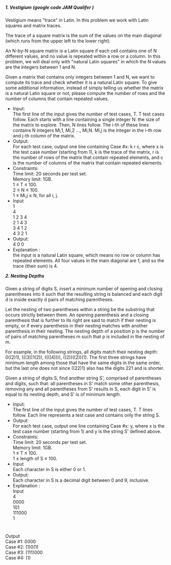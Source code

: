 
***1. Vestigium (google code JAM Qualifer )***
###
Vestigium means "trace" in Latin. In this problem we work with Latin squares and matrix traces.

The trace of a square matrix is the sum of the values on the main diagonal (which runs from the upper left to the lower right).

An N-by-N square matrix is a Latin square if each cell contains one of N different values, and no value is repeated within a row or a column. In this problem, we will deal only with "natural Latin squares" in which the N values are the integers between 1 and N.

Given a matrix that contains only integers between 1 and N, we want to compute its trace and check whether it is a natural Latin square. To give some additional information, instead of simply telling us whether the matrix is a natural Latin square or not, please compute the number of rows and the number of columns that contain repeated values.
* Input:<br />
The first line of the input gives the number of test cases, T. T test cases follow. Each starts with a line containing a single integer N: the size of the matrix to explore. Then, N lines follow. The i-th of these lines contains N integers Mi,1, Mi,2 ..., Mi,N. Mi,j is the integer in the i-th row and j-th column of the matrix.
* Output: <br />
For each test case, output one line containing Case #x: k r c, where x is the test case number (starting from 1), k is the trace of the matrix, r is the number of rows of the matrix that contain repeated elements, and c is the number of columns of the matrix that contain repeated elements.
* Constraints: <br />
Time limit: 20 seconds per test set.<br />
Memory limit: 1GB.<br />
1 ≤ T ≤ 100.<br />
2 ≤ N ≤ 100.<br />
1 ≤ Mi,j ≤ N, for all i, j.<br />
* Input <br/>
1 <br/>
4 <br/>
1 2 3 4 <br/>
2 1 4 3 <br/>
3 4 1 2 <br/>
4 3 2 1 <br/>
* Output: <br />
4 0 0
* Explanation : <br />
the input is a natural Latin square, which means no row or column has repeated elements. All four values in the main diagonal are 1, and so the trace (their sum) is 4.

***2. Nesting Depths***
###
Given a string of digits S, insert a minimum number of opening and closing parentheses into it such that the resulting string is balanced and each digit d is inside exactly d pairs of matching parentheses.

Let the nesting of two parentheses within a string be the substring that occurs strictly between them. An opening parenthesis and a closing parenthesis that is further to its right are said to match if their nesting is empty, or if every parenthesis in their nesting matches with another parenthesis in their nesting. The nesting depth of a position p is the number of pairs of matching parentheses m such that p is included in the nesting of m.

For example, in the following strings, all digits match their nesting depth: 0((2)1), (((3))1(2)), ((((4)))), ((2))((2))(1). The first three strings have minimum length among those that have the same digits in the same order, but the last one does not since ((22)1) also has the digits 221 and is shorter.

Given a string of digits S, find another string S', comprised of parentheses and digits, such that:
all parentheses in S' match some other parenthesis,
removing any and all parentheses from S' results in S,
each digit in S' is equal to its nesting depth, and
S' is of minimum length.
* Input:<br />
The first line of the input gives the number of test cases, T. T lines follow. Each line represents a test case and contains only the string S.
* Output: <br />
For each test case, output one line containing Case #x: y, where x is the test case number (starting from 1) and y is the string S' defined above.
* Constraints: <br />
Time limit: 20 seconds per test set.<br />
Memory limit: 1GB.<br />
1 ≤ T ≤ 100.<br />
1 ≤ length of S ≤ 100.<br />
* Input <br/>
Each character in S is either 0 or 1.
* Output: <br />
Each character in S is a decimal digit between 0 and 9, inclusive.
* Explanation : <br />
Input<br />
4<br />
0000<br />
101<br />
111000<br />
1<br />
#
Output<br />
Case #1: 0000<br />
Case #2: (1)0(1)<br />
Case #3: (111)000<br />
Case #4: (1)<br />